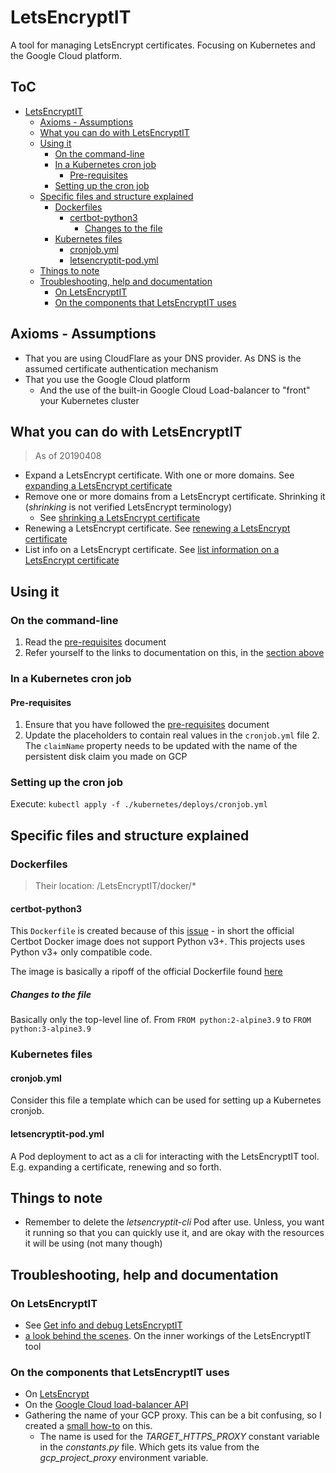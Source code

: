 # LetsEncryptIT

A tool for managing LetsEncrypt certificates. Focusing on Kubernetes and the Google Cloud platform.

## ToC <!-- omit in toc -->

- [LetsEncryptIT](#letsencryptit)
  - [Axioms - Assumptions](#axioms---assumptions)
  - [What you can do with LetsEncryptIT](#what-you-can-do-with-letsencryptit)
  - [Using it](#using-it)
    - [On the command-line](#on-the-command-line)
    - [In a Kubernetes cron job](#in-a-kubernetes-cron-job)
      - [Pre-requisites](#pre-requisites)
    - [Setting up the cron job](#setting-up-the-cron-job)
  - [Specific files and structure explained](#specific-files-and-structure-explained)
    - [Dockerfiles](#dockerfiles)
      - [certbot-python3](#certbot-python3)
        - [Changes to the file](#changes-to-the-file)
    - [Kubernetes files](#kubernetes-files)
      - [cronjob.yml](#cronjobyml)
      - [letsencryptit-pod.yml](#letsencryptit-podyml)
  - [Things to note](#things-to-note)
  - [Troubleshooting, help and documentation](#troubleshooting-help-and-documentation)
    - [On LetsEncryptIT](#on-letsencryptit)
    - [On the components that LetsEncryptIT uses](#on-the-components-that-letsencryptit-uses)

## Axioms - Assumptions

- That you are using CloudFlare as your DNS provider. As DNS is the assumed certificate authentication mechanism
- That you use the Google Cloud platform
  - And the use of the built-in Google Cloud Load-balancer to "front" your Kubernetes cluster

## What you can do with LetsEncryptIT

> As of 20190408

- Expand a LetsEncrypt certificate. With one or more domains. See [expanding a LetsEncrypt certificate](./docs/expanding_letsencrypt_cert.md)
- Remove one or more domains from a LetsEncrypt certificate. Shrinking it (_shrinking_ is not verified LetsEncrypt terminology)
  - See [shrinking a LetsEncrypt certificate](./docs/shrink_letsencrypt_cert.md)
- Renewing a LetsEncrypt certificate. See [renewing a LetsEncrypt certificate](./docs/renew_letsencrypt_cert.md)
- List info on a LetsEncrypt certificate. See [list information on a LetsEncrypt certificate](./docs/list_letsencrypt_cert.md)

## Using it

### On the command-line

1. Read the [pre-requisites](./docs/pre_requisites.md) document
2. Refer yourself to the links to documentation on this, in the [section above](#What-you-can–do-with-LetsEncryptIT)

### In a Kubernetes cron job

#### Pre-requisites

1. Ensure that you have followed the [pre-requisites](./docs/pre_requisites.md) document
2. Update the placeholders to contain real values in the `cronjob.yml` file
    2. The `claimName` property needs to be updated with the name of the persistent disk claim you made on GCP

### Setting up the cron job

Execute: `kubectl apply -f ./kubernetes/deploys/cronjob.yml`

## Specific files and structure explained

### Dockerfiles

> Their location: /LetsEncryptIT/docker/*

#### certbot-python3

This `Dockerfile` is created because of this [issue](https://github.com/certbot/certbot/issues/6851) - in short the official Certbot Docker image does not support Python v3+. This projects uses Python v3+ only compatible code.

The image is basically a ripoff of the official Dockerfile found [here](https://github.com/certbot/certbot/blob/master/Dockerfile)

##### Changes to the file

Basically only the top-level line of. From `FROM python:2-alpine3.9` to `FROM python:3-alpine3.9`

### Kubernetes files

#### cronjob.yml

Consider this file a template which can be used for setting up a Kubernetes cronjob.

#### letsencryptit-pod.yml

A Pod deployment to act as a cli for interacting with the LetsEncryptIT tool. E.g. expanding a certificate, renewing and so forth.

## Things to note

- Remember to delete the _letsencryptit-cli_ Pod after use. Unless, you want it running so that you can quickly use it, and are okay with the resources it will be using (not many though)

## Troubleshooting, help and documentation

### On LetsEncryptIT

- See [Get info and debug LetsEncryptIT](./docs/debug_info.md)
- [a look behind the scenes](.docs/behind_scene_technical_details.md). On the inner workings of the LetsEncryptIT tool

### On the components that LetsEncryptIT uses

- On [LetsEncrypt](.docs/help_on_letsencrypt.md)
- On the [Google Cloud load-balancer API](.docs/gcp_lb_api.md)
- Gathering the name of your GCP proxy. This can be a bit confusing, so I created a [small how-to](./docs/gcp_proxy_get_name.md) on this.
  - The name is used for the _TARGET_HTTPS_PROXY_ constant variable in the _constants.py_ file. Which gets its value from the _gcp_project_proxy_ environment variable.
